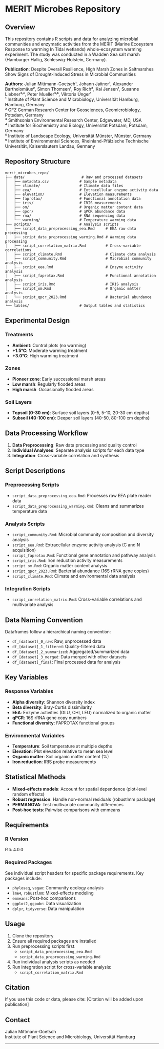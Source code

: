 # MERIT Microbes Repository

## Overview
This repository contains R scripts and data for analyzing microbial communities and enzymatic activities from the MERIT (Marine Ecosystem Response to warming In Tidal wetlands) whole-ecosystem warming experiment. The study was conducted in a Wadden Sea salt marsh (Hamburger Hallig, Schleswig-Holstein, Germany).

**Publication**: Despite Overall Resilience, High Marsh Zones in Saltmarshes Show Signs of Drought-Induced Stress in Microbial Communities

**Authors**: Julian Mittmann-Goetsch¹, Johann Jaitner¹, Alexander Bartholomäus², Simon Thomsen¹, Roy Rich³, Kai Jensen¹, Susanne Liebner²˒⁴, Peter Mueller⁵˒⁶, Viktoria Unger¹  
¹ Institute of Plant Science and Microbiology, Universität Hamburg, Hamburg, Germany  
² GFZ German Research Center for Geosciences, Geomicrobiology, Potsdam, Germany  
³ Smithsonian Environmental Research Center, Edgewater, MD, USA  
⁴ Institute for Biochemistry and Biology, Universität Potsdam, Potsdam, Germany  
⁵ Institute of Landscape Ecology, Universität Münster, Münster, Germany  
⁶ Institute of Environmental Sciences, Rheinland-Pfälzische Technische Universität, Kaiserslautern Landau, Germany

## Repository Structure

```
merit_microbes_repo/
├── data/                          # Raw and processed datasets
│   ├── metadata.csv              # Sample metadata
│   ├── climate/                  # Climate data files
│   ├── eea/                      # Extracellular enzyme activity data
│   ├── elevation/                # Elevation measurements
│   ├── faprotax/                 # Functional annotation data
│   ├── iris/                     # IRIS measurements
│   ├── om/                       # Organic matter content data
│   ├── qpcr/                     # qPCR abundance data
│   ├── rna/                      # RNA sequencing data
│   └── warming/                  # Temperature warming data
├── scripts/                      # Analysis scripts
│   ├── script_data_preprocessing_eea.Rmd     # EEA raw data processing
│   ├── script_data_preprocessing_warming.Rmd # Warming data processing
│   ├── script_correlation_matrix.Rmd         # Cross-variable correlations
│   ├── script_climate.Rmd                    # Climate data analysis
│   ├── script_community.Rmd                  # Microbial community analysis
│   ├── script_eea.Rmd                        # Enzyme activity analysis
│   ├── script_faprotax.Rmd                   # Functional annotation analysis
│   ├── script_iris.Rmd                       # IRIS analysis
│   ├── script_om.Rmd                         # Organic matter analysis
│   └── script_qpcr_2023.Rmd                  # Bacterial abundance analysis
└── tables/                       # Output tables and statistics
```

## Experimental Design

### Treatments
- **Ambient**: Control plots (no warming)
- **+1.5°C**: Moderate warming treatment
- **+3.0°C**: High warming treatment

### Zones
- **Pioneer zone**: Early successional marsh areas
- **Low marsh**: Regularly flooded areas
- **High marsh**: Occasionally flooded areas

### Soil Layers
- **Topsoil (0-30 cm)**: Surface soil layers (0-5, 5-10, 20-30 cm depths)
- **Subsoil (40-100 cm)**: Deeper soil layers (40-50, 80-100 cm depths)

## Data Processing Workflow

1. **Data Preprocessing**: Raw data processing and quality control
2. **Individual Analyses**: Separate analysis scripts for each data type
3. **Integration**: Cross-variable correlation and synthesis

## Script Descriptions

### Preprocessing Scripts
- `script_data_preprocessing_eea.Rmd`: Processes raw EEA plate reader data
- `script_data_preprocessing_warming.Rmd`: Cleans and summarizes temperature data

### Analysis Scripts
- `script_community.Rmd`: Microbial community composition and diversity analysis
- `script_eea.Rmd`: Extracellular enzyme activity analysis (C and N acquisition)
- `script_faprotax.Rmd`: Functional gene annotation and pathway analysis
- `script_iris.Rmd`: Iron reduction activity measurements
- `script_om.Rmd`: Organic matter content analysis
- `script_qpcr_2023.Rmd`: Bacterial abundance (16S rRNA gene copies)
- `script_climate.Rmd`: Climate and environmental data analysis

### Integration Scripts
- `script_correlation_matrix.Rmd`: Cross-variable correlations and multivariate analysis

## Data Naming Convention

Dataframes follow a hierarchical naming convention:
- `df_[dataset]_0_raw`: Raw, unprocessed data
- `df_[dataset]_1_filtered`: Quality-filtered data
- `df_[dataset]_2_summarized`: Aggregated/summarized data
- `df_[dataset]_3_merged`: Data merged with other datasets
- `df_[dataset]_final`: Final processed data for analysis

## Key Variables

### Response Variables
- **Alpha diversity**: Shannon diversity index
- **Beta diversity**: Bray-Curtis dissimilarity
- **EEA**: Enzyme activities (GLU, CHI, LEU) normalized to organic matter
- **qPCR**: 16S rRNA gene copy numbers
- **Functional diversity**: FAPROTAX functional groups

### Environmental Variables
- **Temperature**: Soil temperature at multiple depths
- **Elevation**: Plot elevation relative to mean sea level
- **Organic matter**: Soil organic matter content (%)
- **Iron reduction**: IRIS probe measurements

## Statistical Methods

- **Mixed-effects models**: Account for spatial dependence (plot-level random effects)
- **Robust regression**: Handle non-normal residuals (robustlmm package)
- **PERMANOVA**: Test multivariate community differences
- **Post-hoc tests**: Pairwise comparisons with emmeans

## Requirements

### R Version
R ≥ 4.0.0

### Required Packages
See individual script headers for specific package requirements. Key packages include:
- `phyloseq`, `vegan`: Community ecology analysis
- `lme4`, `robustlmm`: Mixed-effects modeling
- `emmeans`: Post-hoc comparisons
- `ggplot2`, `ggpubr`: Data visualization
- `dplyr`, `tidyverse`: Data manipulation

## Usage

1. Clone the repository
2. Ensure all required packages are installed
3. Run preprocessing scripts first:
   - `script_data_preprocessing_eea.Rmd`
   - `script_data_preprocessing_warming.Rmd`
4. Run individual analysis scripts as needed
5. Run integration script for cross-variable analysis:
   - `script_correlation_matrix.Rmd`

## Citation

If you use this code or data, please cite:
[Citation will be added upon publication]

## Contact

Julian Mittmann-Goetsch  
Institute of Plant Science and Microbiology, Universität Hamburg

---
